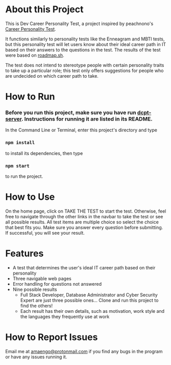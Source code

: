 # About this Project

This is Dev Career Personality Test, a project inspired by peachnono's [Career Personality Test](https://github.com/peachnono/dev-personality-test). 

It functions similarly to personality tests like the Enneagram and MBTI tests, but this personality test will let users know about their ideal career path in IT based on their answers to the questions in the test. The results of the test were based on [roadmap.sh](https://roadmap.sh/). 

The test does not intend to stereotype people with certain personality traits to take up a particular role; this test only offers suggestions for people who are undecided on which career path to take. 

# How to Run

### Before you run this project, make sure you have run [dcpt-server](https://github.com/thedevarchive/dcpt-server). Instructions for running it are listed in its README. 

In the Command Line or Terminal, enter this project's directory and type 

### `npm install`

to install its dependencies, then type

### `npm start`

to run the project. 

# How to Use

On the home page, click on TAKE THE TEST to start the test. Otherwise, feel free to navigate through the other links in the navbar to take the test or see all possible results. All test items are multiple choice so select the choice that best fits you. Make sure you answer every question before submitting. If successful, you will see your result. 

# Features

* A test that determines the user's ideal IT career path based on their personality
* Three navigable web pages 
* Error handling for questions not answered
* Nine possible results
  * Full Stack Developer, Database Administrator and Cyber Security Expert are just three possible ones… Clone and run this project to find the others!
  * Each result has their own details, such as motivation, work style and the languages they frequently use at work

# How to Report Issues

Email me at amaengo@protonmail.com if you find any bugs in the program or have any issues running it. 
